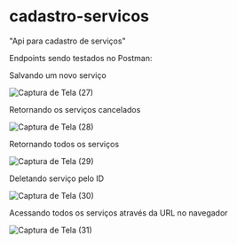 # cadastro-servicos

"Api para cadastro de serviços"

Endpoints sendo testados no Postman:

Salvando um novo serviço

![Captura de Tela (27)](https://github.com/FlaviiaTorres/cadastro-servicos/assets/106637834/27843bd6-d38e-4bbd-b029-33cc05b96fc3)

Retornando os serviços cancelados

![Captura de Tela (28)](https://github.com/FlaviiaTorres/cadastro-servicos/assets/106637834/c54330da-d4f6-42fa-a666-79f7f71a1ac7)

Retornando todos os serviços

![Captura de Tela (29)](https://github.com/FlaviiaTorres/cadastro-servicos/assets/106637834/4eb94690-363c-4cd7-90a9-6823820e2d00)

Deletando serviço pelo ID

![Captura de Tela (30)](https://github.com/FlaviiaTorres/cadastro-servicos/assets/106637834/877b6571-4c48-421e-835b-ea086a4fdb23)


Acessando todos os serviços através da URL no navegador

![Captura de Tela (31)](https://github.com/FlaviiaTorres/cadastro-servicos/assets/106637834/df201c31-dc63-4bb8-9a35-ae08e9139406)




